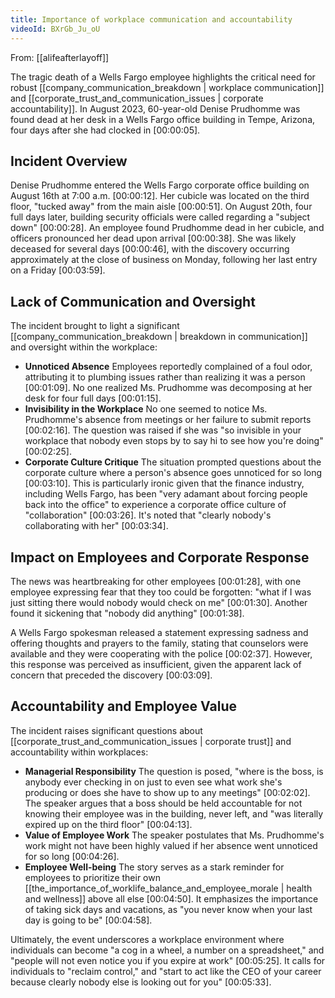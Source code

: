 ```yaml
---
title: Importance of workplace communication and accountability
videoId: BXrGb_Ju_oU
---
```


From: [[alifeafterlayoff]] <br/> 

The tragic death of a Wells Fargo employee highlights the critical need for robust [[company_communication_breakdown | workplace communication]] and [[corporate_trust_and_communication_issues | corporate accountability]]. In August 2023, 60-year-old Denise Prudhomme was found dead at her desk in a Wells Fargo office building in Tempe, Arizona, four days after she had clocked in <a class="yt-timestamp" data-t="00:00:05">[00:00:05]</a>.

## Incident Overview
Denise Prudhomme entered the Wells Fargo corporate office building on August 16th at 7:00 a.m. <a class="yt-timestamp" data-t="00:00:12">[00:00:12]</a>. Her cubicle was located on the third floor, "tucked away" from the main aisle <a class="yt-timestamp" data-t="00:00:51">[00:00:51]</a>. On August 20th, four full days later, building security officials were called regarding a "subject down" <a class="yt-timestamp" data-t="00:00:28">[00:00:28]</a>. An employee found Prudhomme dead in her cubicle, and officers pronounced her dead upon arrival <a class="yt-timestamp" data-t="00:00:38">[00:00:38]</a>. She was likely deceased for several days <a class="yt-timestamp" data-t="00:00:46">[00:00:46]</a>, with the discovery occurring approximately at the close of business on Monday, following her last entry on a Friday <a class="yt-timestamp" data-t="00:03:59">[00:03:59]</a>.

## Lack of Communication and Oversight
The incident brought to light a significant [[company_communication_breakdown | breakdown in communication]] and oversight within the workplace:
*   **Unnoticed Absence** Employees reportedly complained of a foul odor, attributing it to plumbing issues rather than realizing it was a person <a class="yt-timestamp" data-t="00:01:09">[00:01:09]</a>. No one realized Ms. Prudhomme was decomposing at her desk for four full days <a class="yt-timestamp" data-t="00:01:15">[00:01:15]</a>.
*   **Invisibility in the Workplace** No one seemed to notice Ms. Prudhomme's absence from meetings or her failure to submit reports <a class="yt-timestamp" data-t="00:02:16">[00:02:16]</a>. The question was raised if she was "so invisible in your workplace that nobody even stops by to say hi to see how you're doing" <a class="yt-timestamp" data-t="00:02:25">[00:02:25]</a>.
*   **Corporate Culture Critique** The situation prompted questions about the corporate culture where a person's absence goes unnoticed for so long <a class="yt-timestamp" data-t="00:03:10">[00:03:10]</a>. This is particularly ironic given that the finance industry, including Wells Fargo, has been "very adamant about forcing people back into the office" to experience a corporate office culture of "collaboration" <a class="yt-timestamp" data-t="00:03:26">[00:03:26]</a>. It's noted that "clearly nobody's collaborating with her" <a class="yt-timestamp" data-t="00:03:34">[00:03:34]</a>.

## Impact on Employees and Corporate Response
The news was heartbreaking for other employees <a class="yt-timestamp" data-t="00:01:28">[00:01:28]</a>, with one employee expressing fear that they too could be forgotten: "what if I was just sitting there would nobody would check on me" <a class="yt-timestamp" data-t="00:01:30">[00:01:30]</a>. Another found it sickening that "nobody did anything" <a class="yt-timestamp" data-t="00:01:38">[00:01:38]</a>.

A Wells Fargo spokesman released a statement expressing sadness and offering thoughts and prayers to the family, stating that counselors were available and they were cooperating with the police <a class="yt-timestamp" data-t="00:02:37">[00:02:37]</a>. However, this response was perceived as insufficient, given the apparent lack of concern that preceded the discovery <a class="yt-timestamp" data-t="00:03:09">[00:03:09]</a>.

## Accountability and Employee Value
The incident raises significant questions about [[corporate_trust_and_communication_issues | corporate trust]] and accountability within workplaces:
*   **Managerial Responsibility** The question is posed, "where is the boss, is anybody ever checking in on just to even see what work she's producing or does she have to show up to any meetings" <a class="yt-timestamp" data-t="00:02:02">[00:02:02]</a>. The speaker argues that a boss should be held accountable for not knowing their employee was in the building, never left, and "was literally expired up on the third floor" <a class="yt-timestamp" data-t="00:04:13">[00:04:13]</a>.
*   **Value of Employee Work** The speaker postulates that Ms. Prudhomme's work might not have been highly valued if her absence went unnoticed for so long <a class="yt-timestamp" data-t="00:04:26">[00:04:26]</a>.
*   **Employee Well-being** The story serves as a stark reminder for employees to prioritize their own [[the_importance_of_worklife_balance_and_employee_morale | health and wellness]] above all else <a class="yt-timestamp" data-t="00:04:50">[00:04:50]</a>. It emphasizes the importance of taking sick days and vacations, as "you never know when your last day is going to be" <a class="yt-timestamp" data-t="00:04:58">[00:04:58]</a>.

Ultimately, the event underscores a workplace environment where individuals can become "a cog in a wheel, a number on a spreadsheet," and "people will not even notice you if you expire at work" <a class="yt-timestamp" data-t="00:05:25">[00:05:25]</a>. It calls for individuals to "reclaim control," and "start to act like the CEO of your career because clearly nobody else is looking out for you" <a class="yt-timestamp" data-t="00:05:33">[00:05:33]</a>.